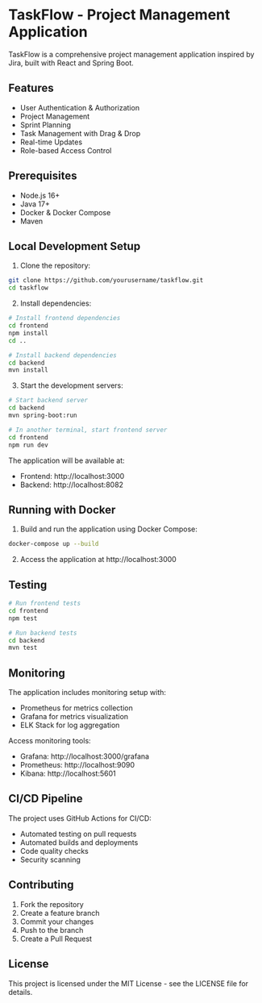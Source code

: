 # TaskFlow - Project Management Application

TaskFlow is a comprehensive project management application inspired by Jira, built with React and Spring Boot.

## Features

- User Authentication & Authorization
- Project Management
- Sprint Planning
- Task Management with Drag & Drop
- Real-time Updates
- Role-based Access Control

## Prerequisites

- Node.js 16+
- Java 17+
- Docker & Docker Compose
- Maven

## Local Development Setup

1. Clone the repository:
```bash
git clone https://github.com/yourusername/taskflow.git
cd taskflow
```

2. Install dependencies:
```bash
# Install frontend dependencies
cd frontend
npm install
cd ..

# Install backend dependencies
cd backend
mvn install
```

3. Start the development servers:

```bash
# Start backend server
cd backend
mvn spring-boot:run

# In another terminal, start frontend server
cd frontend
npm run dev
```

The application will be available at:
- Frontend: http://localhost:3000
- Backend: http://localhost:8082

## Running with Docker

1. Build and run the application using Docker Compose:

```bash
docker-compose up --build
```

2. Access the application at http://localhost:3000

## Testing

```bash
# Run frontend tests
cd frontend
npm test

# Run backend tests
cd backend
mvn test
```

## Monitoring

The application includes monitoring setup with:
- Prometheus for metrics collection
- Grafana for metrics visualization
- ELK Stack for log aggregation

Access monitoring tools:
- Grafana: http://localhost:3000/grafana
- Prometheus: http://localhost:9090
- Kibana: http://localhost:5601

## CI/CD Pipeline

The project uses GitHub Actions for CI/CD:
- Automated testing on pull requests
- Automated builds and deployments
- Code quality checks
- Security scanning

## Contributing

1. Fork the repository
2. Create a feature branch
3. Commit your changes
4. Push to the branch
5. Create a Pull Request

## License

This project is licensed under the MIT License - see the LICENSE file for details.
